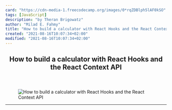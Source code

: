```yaml
---
card: "https://cdn-media-1.freecodecamp.org/images/0*rqZDBlph5lAF0kSO"
tags: [JavaScript]
description: "by Theran Brigowatz"
author: "Milad E. Fahmy"
title: "How to build a calculator with React Hooks and the React Context API"
created: "2021-08-16T10:07:34+02:00"
modified: "2021-08-16T10:07:34+02:00"
---
```

<div class="site-wrapper">
<main id="site-main" class="site-main outer">
<div class="inner">
<article class="post-full post tag-javascript tag-react tag-web-development tag-programming tag-tech ">
<header class="post-full-header">
<h1 class="post-full-title">How to build a calculator with React Hooks and the React Context API</h1>
</header>
<figure class="post-full-image">
<picture>
<source media="(max-width: 700px)" sizes="1px" srcset="data:image/gif;base64,R0lGODlhAQABAIAAAAAAAP///yH5BAEAAAAALAAAAAABAAEAAAIBRAA7 1w">
<source media="(min-width: 701px)" sizes="(max-width: 800px) 400px,
(max-width: 1170px) 700px,
1400px" srcset="https://cdn-media-1.freecodecamp.org/images/0*rqZDBlph5lAF0kSO 300w,
https://cdn-media-1.freecodecamp.org/images/0*rqZDBlph5lAF0kSO 600w,
https://cdn-media-1.freecodecamp.org/images/0*rqZDBlph5lAF0kSO 1000w,
https://cdn-media-1.freecodecamp.org/images/0*rqZDBlph5lAF0kSO 2000w">
<img onerror="this.style.display='none'" src="https://cdn-media-1.freecodecamp.org/images/0*rqZDBlph5lAF0kSO" alt="How to build a calculator with React Hooks and the React Context API">
</picture>
</figure>
<section class="post-full-content">
<div class="post-content medium-migrated-article">
</div>
<hr>
</section>
</article>
</div>
</main>
</div>
<!-- Google Tag Manager (noscript) -->
<!-- End Google Tag Manager (noscript) -->
